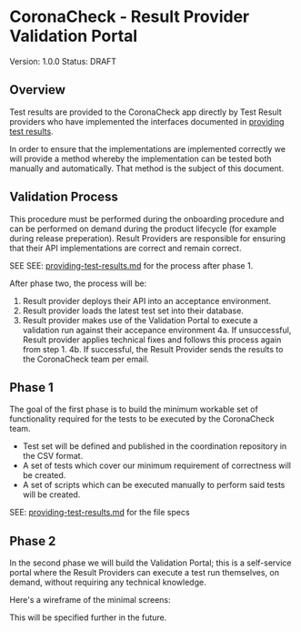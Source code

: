 # CoronaCheck - Result Provider Validation Portal

Version: 1.0.0
Status: DRAFT

## Overview

Test results are provided to the CoronaCheck app directly by Test Result providers who have implemented the interfaces documented in [providing test results](providing-test-results.md).

In order to ensure that the implementations are implemented correctly we will provide a method whereby the implementation can be tested both manually and automatically. That method is the subject of this document.

## Validation Process

This procedure must be performed during the onboarding procedure and can be performed on demand during the product lifecycle (for example during release preperation). Result Providers are responsible for ensuring that their API implementations are correct and remain correct.

SEE SEE: [providing-test-results.md](providing-test-results.md) for the process after phase 1.

After phase two, the process will be:

1. Result provider deploys their API into an acceptance environment.
2. Result provider loads the latest test set into their database.
3. Result provider makes use of the Validation Portal to execute a validation run against their accepance environment
4a. If unsuccessful, Result provider applies technical fixes and follows this process again from step 1.
4b. If successful, the Result Provider sends the results to the CoronaCheck team per email.

## Phase 1

The goal of the first phase is to build the minimum workable set of functionality required for the tests to be executed by the CoronaCheck team.

* Test set will be defined and published in the coordination repository in the CSV format.
* A set of tests which cover our minimum requirement of correctness will be created.
* A set of scripts which can be executed manually to perform said tests will be created.

SEE: [providing-test-results.md](providing-test-results.md) for the file specs

## Phase 2

In the second phase we will build the Validation Portal; this is a self-service portal where the Result Providers can execute a test run themselves, on demand, without requiring any technical knowledge.

Here's a wireframe of the minimal screens:

[logo]: images/validation-portal-phase2-wireframe.png "Wireframe of the screens in the portal"

This will be specified further in the future.
